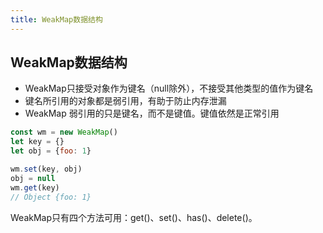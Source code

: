 ```yaml
---
title: WeakMap数据结构
---
```

## WeakMap数据结构

- WeakMap只接受对象作为键名（null除外），不接受其他类型的值作为键名
- 键名所引用的对象都是弱引用，有助于防止内存泄漏
- WeakMap 弱引用的只是键名，而不是键值。键值依然是正常引用

```javascript
const wm = new WeakMap()
let key = {}
let obj = {foo: 1}

wm.set(key, obj)
obj = null
wm.get(key)
// Object {foo: 1}
```

WeakMap只有四个方法可用：get()、set()、has()、delete()。
